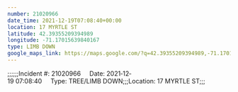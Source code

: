 ```yaml
---
number: 21020966
date_time: 2021-12-19T07:08:40+00:00
location: 17 MYRTLE ST
latitude: 42.39355209394989
longitude: -71.17015639840167
type: LIMB DOWN
google_maps_link: https://maps.google.com/?q=42.39355209394989,-71.17015639840167
---
```


;;;;;;Incident #: 21020966     Date: 2021‐12‐19 07:08:40     Type: TREE/LIMB DOWN;;;Location: 17 MYRTLE ST;;;
